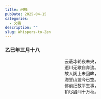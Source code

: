 ```yaml
---
title: 问禅
pubDate: 2025-04-15
categories:
  - 文稿
description: ""
slug: Whispers-to-Zen
---
```


### 乙巳年三月十八
<center>
云蔽冰轮夜未央，<br>
逝川无歇自奔流。<br>
故人阁上未回眸，<br>
海誓山盟今已空。<br>
佛前细数平生事，<br>
销尽眉间十万秋。
</center>
